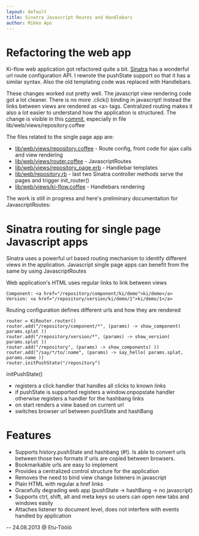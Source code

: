 ```yaml
---
layout: default
title: Sinatra Javascript Routes and Handlebars
author: Mikko Apo
---
```


# Refactoring the web app

Ki-flow web application got refactored quite a bit. [Sinatra](http://www.sinatrarb.com/) has a wonderful
url route configuration API. I rewrote the pushState support so that it has a similar syntax.
Also the old templating code was replaced with Handlebars.

These changes worked out pretty well. The javascript view rendering code got a lot cleaner. There is no more .click()
binding in javascript! Instead the links between views are rendered as &lt;a> tags. Centralized routing makes it also
a lot easier to understand how the application is structured. The change is visible in this
[commit](https://github.com/mikko-apo/ki-flow/commit/fda63d5df5c593b7e1381bc0dc7096f4751234ca),
especially in file lib/web/views/repository.coffee

The files related to the single page app are:

* [lib/web/views/repository.coffee](https://github.com/mikko-apo/ki-flow/blob/master/lib/web/views/repository.coffee) - Route config, front code for ajax calls and view rendering
* [lib/web/views/router.coffee](https://github.com/mikko-apo/ki-flow/blob/master/lib/web/views/router.coffee) - JavascriptRoutes
* [lib/web/views/repository_page.erb](https://github.com/mikko-apo/ki-flow/blob/master/lib/web/views/repository_page.erb) - Handlebar templates
* [lib/web/repository.rb](https://github.com/mikko-apo/ki-flow/blob/master/lib/web/repository.rb) - last two Sinatra controller methods serve the pages and trigger init_router()
* [lib/web/views/ki-flow.coffee](https://github.com/mikko-apo/ki-flow/blob/master/lib/web/views/ki-flow.coffee) - Handlebars rendering

The work is still in progress and here's preliminary documentation for JavascriptRoutes:

# Sinatra routing for single page Javascript apps

Sinatra uses a powerful url based routing mechanism to identify different views in the application. Javascript
single page apps can benefit from the same by using JavascriptRoutes

Web application's HTML uses regular links to link between views

    Component: <a href="/repository/component/ki/demo">ki/demo</a>
    Version: <a href="/repository/version/ki/demo/1">ki/demo/1</a>

Routing configuration defines different urls and how they are rendered

    router = KiRouter.router()
    router.add("/repository/component/*", (params) -> show_component( params.splat ))
    router.add("/repository/version/*", (params) -> show_version( params.splat ))
    router.add("/repository", (params) -> show_components( ))
    router.add("/say/*/to/:name", (params) -> say_hello( params.splat, params.name ))
    router.initPushState("/repository")

initPushState()

* registers a click handler that handles all clicks to known links
* if pushState is supported registers a window.onpopstate handler otherwise registers a handler for the hashbang links
* on start renders a view based on current url
* switches browser url between pushState and hashBang

# Features

* Supports history.pushState and hashbang (#!). Is able to convert urls between those two formats if urls are copied between browsers.
* Bookmarkable urls are easy to implement
* Provides a centralized control structure for the application
* Removes the need to bind view change listeners in javascript
* Plain HTML with regular a href links
* Gracefully degrading web app (pushState -> hashBang -> no javascript)
* Supports ctrl, shift, alt and meta keys so users can open new tabs and windows easily
* Attaches listener to document level, does not interfere with events handled by application

--
24.08.2013 @ Etu-Töölö